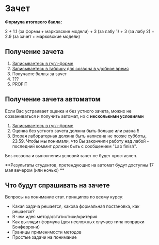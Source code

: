# Зачет

**Формула итогового балла:**

2 + 1.1 (за формы + марковские модели) + 3 (за лабу 1) + 3 (за лабу 2) + 2.9 (за зачет + марковские модели)

## Получение зачета

1. [Записываетесь в гугл-форме](https://docs.google.com/forms/d/e/1FAIpQLSc_nHIPoJ4nhvt21kCMBsrIO5ml4xKHN3aYgJ_bwHjXWmHRTg/viewform?usp=sf_link)
2. [Записываетесь в таблицу для созвона в удобное время](https://docs.google.com/spreadsheets/d/1pSJcxdv7KSsR8aACjM5eHizhk-P5Qrxvjk1uz8UGAZE/edit?usp=sharing)
3. Получаете баллы за зачет 
4. ???
5. PROFIT

## Получение зачета автоматом

Если Вас устраивает оценка и без устного зачета, можно не созваниваться и получить автомат, но с **несколькими условиями**

1. [Записываетесь в гугл-форме](https://docs.google.com/forms/d/e/1FAIpQLSc_nHIPoJ4nhvt21kCMBsrIO5ml4xKHN3aYgJ_bwHjXWmHRTg/viewform?usp=sf_link)
2. Оценка без устного зачета должна быть больше или равна 5 
3. Вторая лабораторная должна быть написана не позже субботы, 23.59. Чтобы мы понимали, что Вы закончили работу над лабой - последний коммит должен быть с сообщением "Lab finish".

Без созвона и выполнения условий зачет не будет проставлен.

**Результаты студентов, претендующих на автомат будут доступны 17 мая вечером (или ночью) **

## Что будут спрашивать на зачете
Вопросы на понимание стат. принципов по всему курсу:
* Какая задача решается, какова формальная постановка, как решается?
* В чем идея метода/статистики/критерия
* Как выглядит формула (для несложных случаев типа поправки Бонферрони)
* Границы применимости методов
* Простые задачи на понимание


